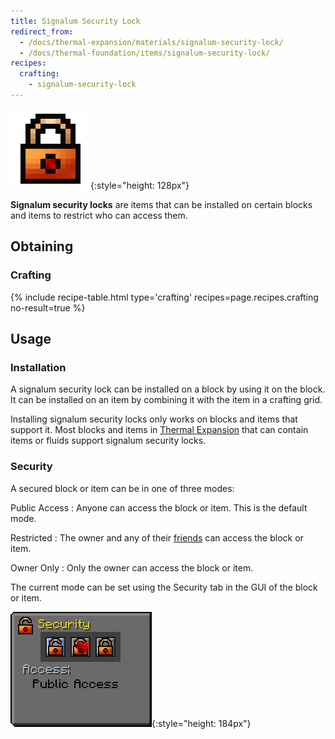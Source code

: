 ```yaml
---
title: Signalum Security Lock
redirect_from:
  - /docs/thermal-expansion/materials/signalum-security-lock/
  - /docs/thermal-foundation/items/signalum-security-lock/
recipes:
  crafting:
    - signalum-security-lock
---
```


![Signalum security lock](/assets/images/thermal-foundation/signalum-security-lock.png){:style="height: 128px"}


**Signalum security locks** are items that can be installed on certain blocks
and items to restrict who can access them.


Obtaining
---------

### Crafting
{% include recipe-table.html type='crafting' recipes=page.recipes.crafting no-result=true %}


Usage
-----

### Installation
A signalum security lock can be installed on a block by using it on the block.
It can be installed on an item by combining it with the item in a crafting grid.

Installing signalum security locks only works on blocks and items that support
it. Most blocks and items in [Thermal Expansion](/docs/thermal-expansion/) that
can contain items or fluids support signalum security locks.

### Security
A secured block or item can be in one of three modes:

Public Access
: Anyone can access the block or item. This is the default mode.

Restricted
: The owner and any of their [friends](/docs/cofh-core/friend-list/) can access
the block or item.

Owner Only
: Only the owner can access the block or item.

The current mode can be set using the Security tab in the GUI of the block or
item.

![Security tab](/assets/images/thermal-expansion/tab-security.png){:style="height: 184px"}
